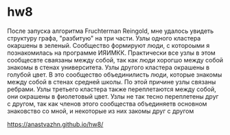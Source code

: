# hw8

После запуска алгоритма Fruchterman Reingold, мне удалось увидеть структуру графа, "разбитую" на три части. Узлы одного кластера окаршены в зеленый. Сообщество формируют люди, с котороыми я познакомилась на программе ИЯИМКК. Практически все узлы в этом сообщесвте сваязаны между собой, так как люди хорогшо между собой знакомы в стенах университета. 
Узлы другого кластера окрашены в голубой цвет. В это сообщество объединилисть люди, которые знакомы между собой в стенах средней школы. По этой причине узлы связаны ребрами. 
Узлы третьего кластера также переплетаются между собой, они окрашены в фиолетовый цвет. Узлы не так тесно переплетены друг с другом, так как членов этого сообщества объединяетв основном знаковство со мной, и некоторые из них закомы друг с другом

https://anastvazhn.github.io/hw8/
